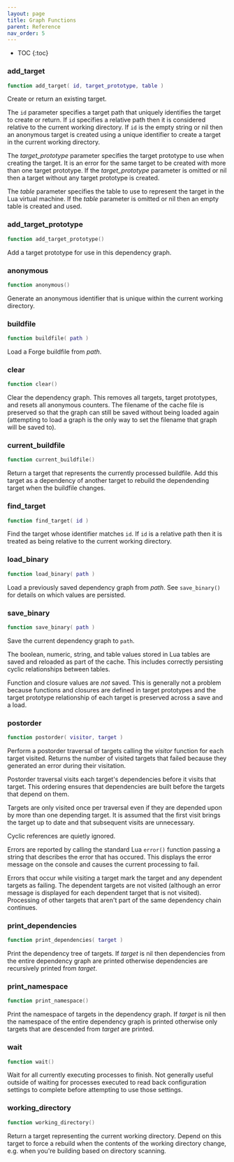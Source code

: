 ```yaml
---
layout: page
title: Graph Functions
parent: Reference
nav_order: 5
---
```


- TOC
{:toc}

### add_target

~~~lua
function add_target( id, target_prototype, table )
~~~

Create or return an existing target.

The `id` parameter specifies a target path that uniquely identifies the target to create or return.  If `id` specifies a relative path then it is considered relative to the current working directory.  If `id` is the empty string or nil then an anonymous target is created using a unique identifier to create a target in the current working directory.

The _target_prototype_ parameter specifies the target prototype to use when creating the target.  It is an error for the same target to be created with more than one target prototype.  If the _target_prototype_ parameter is omitted or nil then a target without any target prototype is created.

The _table_ parameter specifies the table to use to represent the target in the Lua virtual machine.  If the _table_ parameter is omitted or nil then an empty table is created and used.

### add_target_prototype

~~~lua
function add_target_prototype()
~~~

Add a target prototype for use in this dependency graph.

### anonymous

~~~lua
function anonymous()
~~~

Generate an anonymous identifier that is unique within the current working directory.

### buildfile

~~~lua
function buildfile( path )
~~~

Load a Forge buildfile from *path*.

### clear

~~~lua
function clear()
~~~

Clear the dependency graph.  This removes all targets, target prototypes, and resets all anonymous counters.  The filename of the cache file is preserved so that the graph can still be saved without being loaded again (attempting to load a graph is the only way to set the filename that graph will be saved to).

### current_buildfile

~~~lua
function current_buildfile()
~~~

Return a target that represents the currently processed buildfile.  Add this target as a dependency of another target to rebuild the dependending target when the buildfile changes.

### find_target

~~~lua
function find_target( id )
~~~

Find the target whose identifier matches `id`.  If `id` is a relative path then it is treated as being relative to the current working directory.

### load_binary

~~~lua
function load_binary( path )
~~~

Load a previously saved dependency graph from *path*.  See `save_binary()` for details on which values are persisted.

### save_binary

~~~lua
function save_binary( path )
~~~

Save the current dependency graph to `path`.

The boolean, numeric, string, and table values stored in Lua tables are saved and reloaded as part of the cache.  This includes correctly persisting cyclic relationships between tables.

Function and closure values are *not* saved.  This is generally not a problem because functions and closures are defined in target prototypes and the target prototype relationship of each target is preserved across a save and a load.

### postorder

~~~lua
function postorder( visitor, target )
~~~

Perform a postorder traversal of targets calling the *visitor* function for each target visited.  Returns the number of visited targets that failed because they generated an error during their visitation.

Postorder traversal visits each target's dependencies before it visits that target.  This ordering ensures that dependencies are built before the targets that depend on them.

Targets are only visited once per traversal even if they are depended upon by more than one depending target.  It is assumed that the first visit brings the target up to date and that subsequent visits are unnecessary.

Cyclic references are quietly ignored.

Errors are reported by calling the standard Lua `error()` function passing a string that describes the error that has occured.  This displays the error message on the console and causes the current processing to fail.

Errors that occur while visiting a target mark the target and any dependent targets as failing.  The dependent targets are not visited (although an error message is displayed for each dependent target that is not visited).  Processing of other targets that aren't part of the same dependency chain continues.

### print_dependencies

~~~lua
function print_dependencies( target )
~~~

Print the dependency tree of targets.  If *target* is nil then dependencies from the entire dependency graph are printed otherwise dependencies are recursively printed from *target*.

### print_namespace

~~~lua
function print_namespace()
~~~

Print the namespace of targets in the dependency graph.  If *target* is nil then the namespace of the entire dependency graph is printed otherwise only targets that are descended from *target* are printed.

### wait

~~~lua
function wait()
~~~

Wait for all currently executing processes to finish.  Not generally useful outside of waiting for processes executed to read back configuration settings to complete before attempting to use those settings.

### working_directory

~~~lua
function working_directory()
~~~

Return a target representing the current working directory.  Depend on this target to force a rebuild when the contents of the working directory change, e.g. when you're building based on directory scanning.
